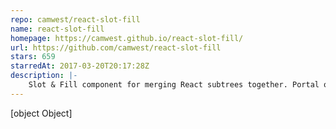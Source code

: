 ```yaml
---
repo: camwest/react-slot-fill
name: react-slot-fill
homepage: https://camwest.github.io/react-slot-fill/
url: https://github.com/camwest/react-slot-fill
stars: 659
starredAt: 2017-03-20T20:17:28Z
description: |-
    Slot & Fill component for merging React subtrees together. Portal on steroids.
---
```


[object Object]

